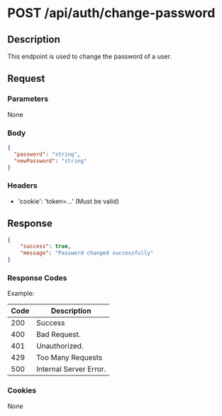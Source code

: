 # POST /api/auth/change-password

## Description

This endpoint is used to change the password of a user.

## Request

### Parameters

None

### Body

```json
{
  "password": "string",
  "newPassword": "string"
}
```

### Headers

- 'cookie': 'token=...' (Must be valid)

## Response
    
```json
{
    "success": true,
    "message": "Password changed successfully"
}
```

### Response Codes

Example:

| Code | Description            |
|------|------------------------|
| 200  | Success                |
| 400  | Bad Request.           |
| 401  | Unauthorized.          |
| 429  | Too Many Requests      |
| 500  | Internal Server Error. |

### Cookies

None
